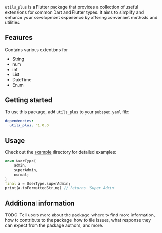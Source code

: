 <!--
This README describes the package. If you publish this package to pub.dev,
this README's contents appear on the landing page for your package.

For information about how to write a good package README, see the guide for
[writing package pages](https://dart.dev/guides/libraries/writing-package-pages).

For general information about developing packages, see the Dart guide for
[creating packages](https://dart.dev/guides/libraries/create-library-packages)
and the Flutter guide for
[developing packages and plugins](https://flutter.dev/developing-packages).
-->

`utils_plus` is a Flutter package that provides a collection of useful extensions for common Dart and Flutter types. It aims to simplify and enhance your development experience by offering convenient methods and utilities.

## Features

Contains various extentions for
- String
- num
- int
- List
- DateTime
- Enum

## Getting started

To use this package, add `utils_plus` to your `pubspec.yaml` file:

```yaml
dependencies:
  utils_plus: ^1.0.0

```

## Usage

Check out the [example](https://github.com/niteshneupane/utils_plus/tree/main/example) directory for detailed examples:



```dart
enum UserType{
    admin,
    superAdmin,
    normal;
}
final a = UserType.superAdmin;
print(a.toFormattedString) // Returns 'Super Admin'

```


## Additional information

TODO: Tell users more about the package: where to find more information, how to
contribute to the package, how to file issues, what response they can expect
from the package authors, and more.
